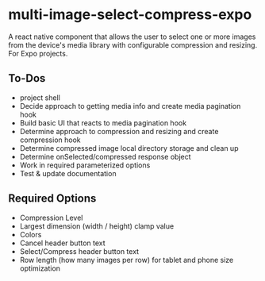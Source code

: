 # multi-image-select-compress-expo

A react native component that allows the user to select one or more images from the device's media library with configurable compression and resizing. For Expo projects.

## To-Dos

- project shell
- Decide approach to getting media info and create media pagination hook
- Build basic UI that reacts to media pagination hook
- Determine approach to compression and resizing and create compression hook
- Determine compressed image local directory storage and clean up
- Determine onSelected/compressed response object
- Work in required parameterized options
- Test & update documentation

## Required Options

- Compression Level
- Largest dimension (width / height) clamp value
- Colors
- Cancel header button text
- Select/Compress header button text
- Row length (how many images per row) for tablet and phone size optimization
